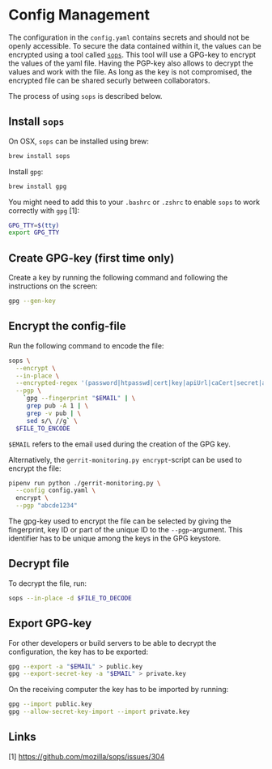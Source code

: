 # Config Management

The configuration in the `config.yaml` contains secrets and should not be openly
accessible. To secure the data contained within it, the values can be encrypted
using a tool called [`sops`](https://github.com/mozilla/sops). This tool will use
a GPG-key to encrypt the values of the yaml file. Having the PGP-key also allows
to decrypt the values and work with the file. As long as the key is not compromised,
the encrypted file can be shared securly between collaborators.

The process of using `sops` is described below.

## Install `sops`

On OSX, `sops` can be installed using brew:

```sh
brew install sops
```

Install `gpg`:

```sh
brew install gpg
```

You might need to add this to your `.bashrc` or `.zshrc` to enable `sops` to work
correctly with `gpg` [1]:

```sh
GPG_TTY=$(tty)
export GPG_TTY
```

## Create GPG-key (first time only)

Create a key by running the following command and following the instructions on
the screen:

```sh
gpg --gen-key
```

## Encrypt the config-file

Run the following command to encode the file:

```sh
sops \
  --encrypt \
  --in-place \
  --encrypted-regex '(password|htpasswd|cert|key|apiUrl|caCert|secret|accessToken)$' \
  --pgp \
    `gpg --fingerprint "$EMAIL" | \
     grep pub -A 1 | \
     grep -v pub | \
     sed s/\ //g` \
  $FILE_TO_ENCODE
```

`$EMAIL` refers to the email used during the creation of the GPG key.

Alternatively, the `gerrit-monitoring.py encrypt`-script can be used to encrypt
the file:

```sh
pipenv run python ./gerrit-monitoring.py \
  --config config.yaml \
  encrypt \
  --pgp "abcde1234"
```

The gpg-key used to encrypt the file can be selected by giving the fingerprint,
key ID or part of the unique ID to the `--pgp`-argument. This identifier has to
be unique among the keys in the GPG keystore.

## Decrypt file

To decrypt the file, run:

```sh
sops --in-place -d $FILE_TO_DECODE
```

## Export GPG-key

For other developers or build servers to be able to decrypt the configuration,
the key has to be exported:

```sh
gpg --export -a "$EMAIL" > public.key
gpg --export-secret-key -a "$EMAIL" > private.key
```

On the receiving computer the key has to be imported by running:

```sh
gpg --import public.key
gpg --allow-secret-key-import --import private.key
```

## Links

[1] https://github.com/mozilla/sops/issues/304

